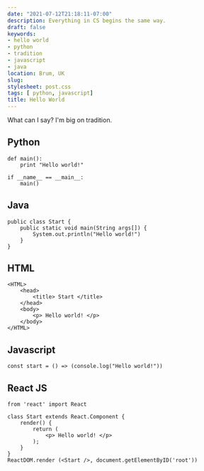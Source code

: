 ```yaml
---
date: "2021-07-12T21:18:11-07:00"
description: Everything in CS begins the same way.
draft: false
keywords:
- hello world
- python
- tradition
- javascript
- java
location: Brum, UK
slug: 
stylesheet: post.css
tags: [ python, javascript]
title: Hello World
---
```


What can I say? I'm big on tradition.

## Python
```
def main():
    print "Hello world!"

if __name__ == __main__:
    main()
```

## Java
```
public class Start {
    public static void main(String args[]) {
        System.out.println("Hello world!")
    }
}
```

## HTML
```
<HTML>
    <head>
        <title> Start </title>
    </head>
    <body>
        <p> Hello world! </p>
    </body>
</HTML>
```

## Javascript
```
const start = () => (console.log("Hello world!"))
```

## React JS
```
from 'react' import React

class Start extends React.Component {
    render() {
        return (
            <p> Hello world! </p>
        );
    }
}
ReactDOM.render (<Start />, document.getElementByID('root'))
```
